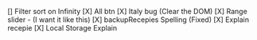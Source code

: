 [] Filter sort on Infinity
[X] All btn
[X] Italy bug (Clear the DOM)
[X] Range slider - (I want it like this)
[X] backupRecepies Spelling (Fixed)
[X] Explain recepie
[X] Local Storage Explain